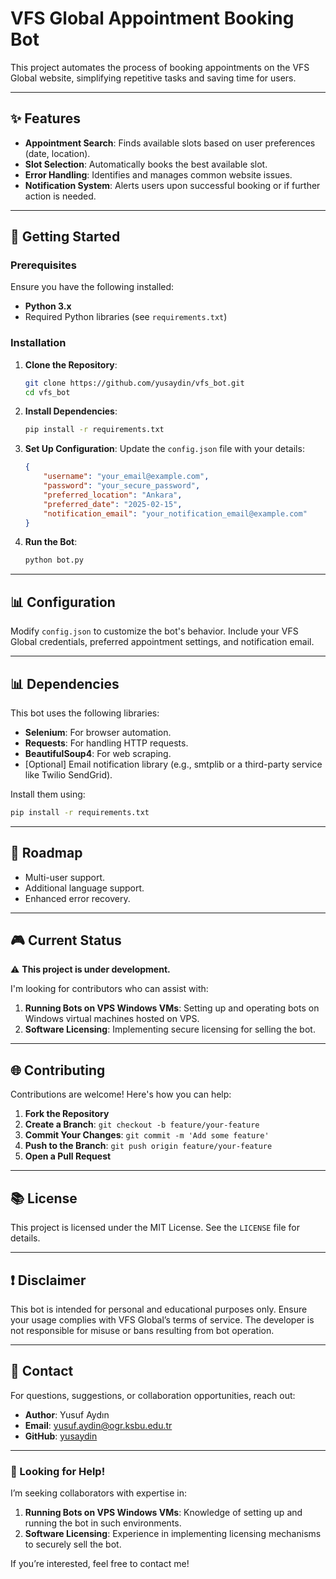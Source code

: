 # VFS Global Appointment Booking Bot

This project automates the process of booking appointments on the VFS Global website, simplifying repetitive tasks and saving time for users.

---

## ✨ Features

- **Appointment Search**: Finds available slots based on user preferences (date, location).
- **Slot Selection**: Automatically books the best available slot.
- **Error Handling**: Identifies and manages common website issues.
- **Notification System**: Alerts users upon successful booking or if further action is needed.

---

## 🚀 Getting Started

### Prerequisites

Ensure you have the following installed:

- **Python 3.x**
- Required Python libraries (see `requirements.txt`)

### Installation

1. **Clone the Repository**:
   ```bash
   git clone https://github.com/yusaydin/vfs_bot.git
   cd vfs_bot
   ```

2. **Install Dependencies**:
   ```bash
   pip install -r requirements.txt
   ```

3. **Set Up Configuration**:
   Update the `config.json` file with your details:
   ```json
   {
       "username": "your_email@example.com",
       "password": "your_secure_password",
       "preferred_location": "Ankara",
       "preferred_date": "2025-02-15",
       "notification_email": "your_notification_email@example.com"
   }
   ```

4. **Run the Bot**:
   ```bash
   python bot.py
   ```

---

## 📊 Configuration

Modify `config.json` to customize the bot's behavior. Include your VFS Global credentials, preferred appointment settings, and notification email.

---

## 📊 Dependencies

This bot uses the following libraries:

- **Selenium**: For browser automation.
- **Requests**: For handling HTTP requests.
- **BeautifulSoup4**: For web scraping.
- [Optional] Email notification library (e.g., smtplib or a third-party service like Twilio SendGrid).

Install them using:
```bash
pip install -r requirements.txt
```

---

## 🔎 Roadmap

- Multi-user support.
- Additional language support.
- Enhanced error recovery.

---

## 🎮 Current Status

⚠️ **This project is under development.**

I'm looking for contributors who can assist with:

1. **Running Bots on VPS Windows VMs**: Setting up and operating bots on Windows virtual machines hosted on VPS.
2. **Software Licensing**: Implementing secure licensing for selling the bot.

---

## 🌐 Contributing

Contributions are welcome! Here's how you can help:

1. **Fork the Repository**
2. **Create a Branch**: `git checkout -b feature/your-feature`
3. **Commit Your Changes**: `git commit -m 'Add some feature'`
4. **Push to the Branch**: `git push origin feature/your-feature`
5. **Open a Pull Request**

---

## 📚 License

This project is licensed under the MIT License. See the `LICENSE` file for details.

---

## ❗ Disclaimer

This bot is intended for personal and educational purposes only. Ensure your usage complies with VFS Global’s terms of service. The developer is not responsible for misuse or bans resulting from bot operation.

---

## 📢 Contact

For questions, suggestions, or collaboration opportunities, reach out:

- **Author**: Yusuf Aydın
- **Email**: [yusuf.aydin@ogr.ksbu.edu.tr](mailto:yusuf.aydin@ogr.ksbu.edu.tr)
- **GitHub**: [yusaydin](https://github.com/yusaydin)

---

### 🙏 Looking for Help!

I’m seeking collaborators with expertise in:

1. **Running Bots on VPS Windows VMs**: Knowledge of setting up and running the bot in such environments.
2. **Software Licensing**: Experience in implementing licensing mechanisms to securely sell the bot.

If you’re interested, feel free to contact me!


